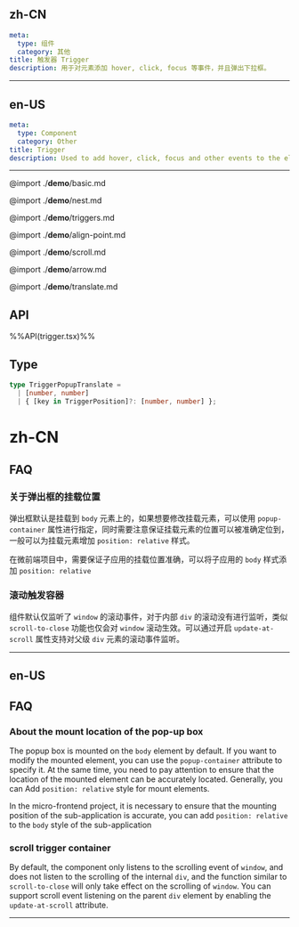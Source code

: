 ## zh-CN
```yaml
meta:
  type: 组件
  category: 其他
title: 触发器 Trigger
description: 用于对元素添加 hover, click, focus 等事件，并且弹出下拉框。
```
---
## en-US
```yaml
meta:
  type: Component
  category: Other
title: Trigger
description: Used to add hover, click, focus and other events to the element, and pop up a dropdown.
```
---

@import ./__demo__/basic.md

@import ./__demo__/nest.md

@import ./__demo__/triggers.md

@import ./__demo__/align-point.md

@import ./__demo__/scroll.md

@import ./__demo__/arrow.md

@import ./__demo__/translate.md

## API

%%API(trigger.tsx)%%

## Type

```ts
type TriggerPopupTranslate =
  | [number, number]
  | { [key in TriggerPosition]?: [number, number] };
```

# zh-CN
## FAQ

### 关于弹出框的挂载位置

弹出框默认是挂载到 `body` 元素上的，如果想要修改挂载元素，可以使用 `popup-container` 属性进行指定，同时需要注意保证挂载元素的位置可以被准确定位到，一般可以为挂载元素增加 `position: relative` 样式。

在微前端项目中，需要保证子应用的挂载位置准确，可以将子应用的 `body` 样式添加 `position: relative`

### 滚动触发容器

组件默认仅监听了 `window` 的滚动事件，对于内部 `div` 的滚动没有进行监听，类似 `scroll-to-close` 功能也仅会对 `window` 滚动生效。可以通过开启 `update-at-scroll` 属性支持对父级 `div` 元素的滚动事件监听。

---
## en-US
## FAQ

### About the mount location of the pop-up box

The popup box is mounted on the `body` element by default. If you want to modify the mounted element, you can use the `popup-container` attribute to specify it. At the same time, you need to pay attention to ensure that the location of the mounted element can be accurately located. Generally, you can Add `position: relative` style for mount elements.

In the micro-frontend project, it is necessary to ensure that the mounting position of the sub-application is accurate, you can add `position: relative` to the `body` style of the sub-application

### scroll trigger container

By default, the component only listens to the scrolling event of `window`, and does not listen to the scrolling of the internal `div`, and the function similar to `scroll-to-close` will only take effect on the scrolling of `window`. You can support scroll event listening on the parent `div` element by enabling the `update-at-scroll` attribute.

---
